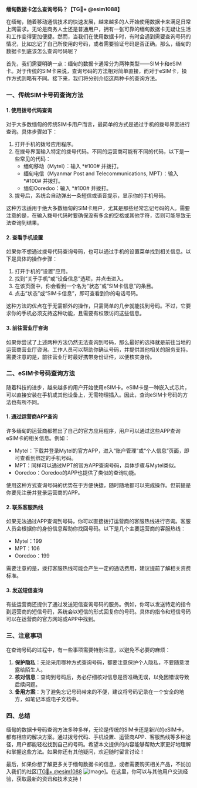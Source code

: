 **缅甸数据卡怎么查询号码？【TG💪+ @esim1088】**

在缅甸，随着移动通信技术的快速发展，越来越多的人开始使用数据卡来满足日常上网需求。无论是商务人士还是普通用户，拥有一张可靠的缅甸数据卡无疑让生活和工作变得更加便捷。然而，当我们在使用数据卡时，有时会遇到需要查询号码的情况，比如忘记了自己所使用的号码，或者需要验证号码是否正确。那么，缅甸的数据卡到底该怎么查询号码呢？

首先，我们需要明确一点：缅甸的数据卡通常分为两种类型——SIM卡和eSIM卡。对于传统的SIM卡来说，查询号码的方法相对简单直接，而对于eSIM卡，操作方式则略有不同。接下来，我们将分别介绍这两种卡的查询方法。

### 一、传统SIM卡号码查询方法

#### 1. 使用拨号代码查询
对于大多数缅甸的传统SIM卡用户而言，最简单的方式是通过手机的拨号界面进行查询。具体步骤如下：

1. 打开手机的拨号应用程序。
2. 在拨号界面输入特定的拨号代码。不同的运营商可能有不同的代码，以下是一些常见的代码：
   - 缅甸移动（Mytel）：输入 *#100# 并拨打。
   - 缅甸电信（Myanmar Post and Telecommunications, MPT）：输入 *#100# 并拨打。
   - 缅甸Ooredoo：输入 *#100# 并拨打。
3. 拨号后，系统会自动弹出一条短信或语音提示，显示你的手机号码。

这种方法适用于绝大多数缅甸的SIM卡用户，尤其是那些经常忘记号码的人。需要注意的是，在输入拨号代码时要确保没有多余的空格或其他字符，否则可能导致无法查询到结果。

#### 2. 查看手机设置
如果你不想通过拨号代码查询号码，也可以通过手机的设置菜单找到相关信息。以下是具体的操作步骤：

1. 打开手机的“设置”应用。
2. 找到“关于手机”或“设备信息”选项，并点击进入。
3. 在该页面中，你会看到一个名为“状态”或“SIM卡信息”的条目。
4. 点击“状态”或“SIM卡信息”，即可查看到你的电话号码。

这种方法的优点在于无需额外的操作，只需简单的几步就能找到号码。不过，它要求你的手机必须支持这种功能，且需要有权限访问这些信息。

#### 3. 前往营业厅咨询
如果你尝试了上述两种方法仍然无法查询到号码，那么最好的选择就是前往当地的运营商营业厅咨询。工作人员可以帮助你确认号码，并提供其他相关的服务支持。需要注意的是，前往营业厅时最好携带身份证件，以便核实身份。

### 二、eSIM卡号码查询方法

随着科技的进步，越来越多的用户开始使用eSIM卡。eSIM卡是一种嵌入式芯片，可以直接安装在手机或其他设备上，无需物理插入。因此，查询eSIM卡号码的方法也有所不同。

#### 1. 通过运营商APP查询
许多缅甸的运营商都推出了自己的官方应用程序，用户可以通过这些APP查询eSIM卡的相关信息。例如：

- Mytel：下载并登录Mytel的官方APP，进入“账户管理”或“个人信息”页面，即可查看到绑定的手机号码。
- MPT：同样可以通过MPT的官方APP查询号码，具体步骤与Mytel类似。
- Ooredoo：Ooredoo的APP也提供了类似的查询功能。

使用这种方式查询号码的优势在于方便快捷，随时随地都可以完成操作。但前提是你要先注册并登录运营商的APP。

#### 2. 联系客服热线
如果无法通过APP查询到号码，你可以直接拨打运营商的客服热线进行咨询。客服人员会根据你的身份信息帮助你找回号码。以下是几个主要运营商的客服热线：
- Mytel：199
- MPT：106
- Ooredoo：199

需要注意的是，拨打客服热线可能会产生一定的通话费用，建议提前了解相关资费标准。

#### 3. 发送短信查询
有些运营商还提供了通过发送短信查询号码的服务。例如，你可以发送特定的指令到运营商的短信号码，系统会以短信的形式回复你的号码。具体的指令和短信号码可以在运营商的官方网站或APP中找到。

### 三、注意事项

在查询号码的过程中，有一些事项需要特别注意，以避免不必要的麻烦：

1. **保护隐私**：无论采用哪种方式查询号码，都要注意保护个人隐私，不要随意泄露给陌生人。
2. **核对信息**：查询到号码后，务必仔细核对信息是否准确无误，以免因错误导致后续问题。
3. **备用方案**：为了避免忘记号码带来的不便，建议将号码记录在一个安全的地方，如笔记本或电子文档中。

### 四、总结

缅甸的数据卡号码查询方法多种多样，无论是传统的SIM卡还是新兴的eSIM卡，都有相应的解决方案。通过拨号代码、手机设置、运营商APP、客服热线等多种途径，用户都能轻松找到自己的号码。希望本文提供的内容能够帮助大家更好地理解和掌握这些方法。如果你还有其他疑问，欢迎随时留言讨论！

最后，如果你想了解更多关于缅甸数据卡的信息，或者需要购买相关产品，不妨加入我们的社区[[TG💪+ @esim1088](https://t.me/s/esim1088) ![Image](https://i.postimg.cc/4NQfJmqS/Snipaste-2025-05-13-00-14-12.png)]。在这里，你可以与其他用户交流经验，获取最新的资讯和技术支持！